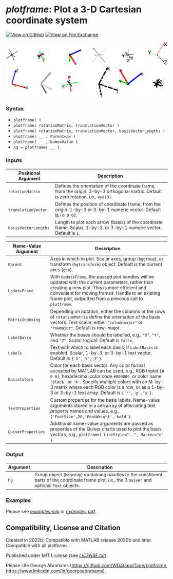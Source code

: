 # *plotframe*: Plot a 3-D Cartesian coordinate system

[![View on GitHub](https://img.shields.io/badge/GitHub-Repository-171515)](https://github.com/WD40andTape/plotframe)
[![View on File Exchange](https://www.mathworks.com/matlabcentral/images/matlab-file-exchange.svg)](https://mathworks.com/matlabcentral/fileexchange/156419-plotframe-plot-a-3-d-cartesian-coordinate-system)

<img src="figure.png" width="700px">

### Syntax

- `plotframe( )`
- `plotframe( rotationMatrix, translationVector )`
- `plotframe( rotationMatrix, translationVector, basisVectorLengths )`
- `plotframe( __ , Parent=ax )`
- `plotframe( __ , Name=Value )`
- `hg = plotframe( __ )`

### Inputs

| Positional Argument | Description |
| --- | --- |
| `rotationMatrix` | Defines the orientation of the coordinate frame, from the origin. 3-by-3 orthogonal matrix. Default is zero rotation, i.e., `eye(3)`. |
| `translationVector` | Defines the position of coordinate frame, from the origin. 1-by-3 or 3-by-1 numeric vector. Default is `[0 0 0]`. |
| `basisVectorLengths` | Length to plot each arrow (basis) of the coordinate frame. Scalar, 1-by-3, or 3-by-1 numeric vector. Default is `1`. |

| Name-Value Argument | Description |
| --- | --- |
| `Parent` | Axes in which to plot. Scalar axes, group (`hggroup`), or transform (`hgtransform`) object. Default is the current axes (`gca`). |
| `UpdateFrame` | With `UpdateFrame`, the passed plot handles will be updated with the current parameters, rather than creating a new plot. This is more efficient and convenient for moving frames. Handle to an existing frame plot, outputted from a previous call to `plotframe`. |
| `MatrixIndexing` | Depending on notation, either the columns or the rows of `rotationMatrix` define the orientation of the basis vectors. Text scalar, either `"columnmajor"` or `"rowmajor"`. Default is row-major. |
| `LabelBasis` | Whether the bases should be labelled, e.g., `"X"`, `"Y"`, and `"Z"`. Scalar logical. Default is `false`. |
| `Labels` | Text with which to label each basis, if `LabelBasis` is enabled. Scalar, 1-by-3, or 3-by-1 text vector. Default is `{'X','Y','Z'}`. |
| `BasisColors` | Color for each basis vector. Any color format accepted by MATLAB can be used, e.g., RGB triplet `[0 0 0]`, hexadecimal color code `#000000`, or color name `'black'` or `'k'`. Specify multiple colors with an M-by-3 matrix where each RGB color is a row, or as a 1-by-3 or 3-by-1 text array. Default is `{'r','g','b'}`. |
| `TextProperties` | Custom properties for the basis labels. Name-value arguments stored in a cell array of alternating text property names and values, e.g., `{'FontSize',20,'FontWeight','bold'}`. |
| `QuiverProperties` | Additional name-value arguments are passed as properties of the Quiver charts used to plot the basis vectors, e.g., `plotframe( LineStyle="-.", Marker="o" )`. |

### Output

| Argument | Description |
| --- | --- |
| `hg` | Group object (`hggroup`) containing handles to the constituent parts of the coordinate frame plot, i.e., the 3 `Quiver` and optional `Text` objects. |

### Examples

Please see [*examples.mlx*](examples.mlx) or [*examples.pdf*](examples.pdf).

## Compatibility, License and Citation

Created in 2022b. Compatible with MATLAB release 2020b and later. Compatible with all platforms.

Published under MIT License (see [*LICENSE.txt*](LICENSE.txt)).

Please cite George Abrahams (https://github.com/WD40andTape/plotframe, https://www.linkedin.com/in/georgeabrahams).
